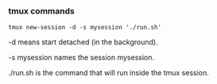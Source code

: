 ### tmux commands
``tmux new-session -d -s mysession './run.sh'``

-d means start detached (in the background).

-s mysession names the session mysession.

./run.sh is the command that will run inside the tmux session.

